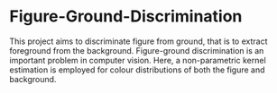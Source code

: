 # Figure-Ground-Discrimination
This project aims to discriminate figure from ground, that is to extract foreground from the background.
Figure-ground discrimination is an important problem in computer vision.
Here, a non-parametric kernel estimation is employed for colour distributions of both the figure and background.
